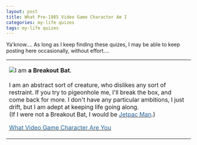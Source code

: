 ```yaml
---
layout: post
title: What Pre-1985 Video Game Character Am I 
categories: my-life quizes
tags: my-life quizes
---
```


  
<P>Ya'know.... As long as I keep finding these quizes, I may be able to keep posting here occasionally, without effort....</P>
<TABLE>

<TR>
<TD>
<P><A href="http://quiz.ravenblack.net/videogame.pl"><IMG src="http://quiz.ravenblack.net/videogame/10.png" /></A>I am <B>a Breakout Bat</B>.<BR /><BR />I am an abstract sort of creature, who dislikes any sort of restraint. If you try to pigeonhole me, I'll break the box, and come back for more. I don't have any particular ambitions, I just drift, but I am adept at keeping life going along. <BR />(If I were not a Breakout Bat,  I would be <A href="http://quiz.ravenblack.net/videogame.pl q=1&amp;a=7"><FONT color="#246398">Jetpac Man</FONT></A>.)<BR /></P>
<P><A href="http://quiz.ravenblack.net/videogame.pl"><FONT color="#246398">What Video Game Character Are You </FONT></A> </P></TD></TR></TABLE>